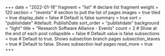 +++
date = "2022-01-18"
fragment = "list" # declare list fragment
weight = 120
section = "/events" # section to pull the list of pages
images = true
tiled = true
display_date = false # Default is false
summary = true
sort = "publishdate" #default: PublishDate
sort_order = "publishdate"
background = "light"
title = "Research Software Alliance - Events"
count = 2 # Show at the end of each post
collapsible = false # Default value is false
subsections = true # Default to true. Shows subsection branch pages
subsection_leaves = true # Default to false. Shows subsection leaf pages
read_more = true
+++
